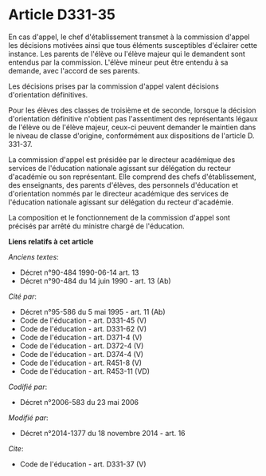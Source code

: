 # Article D331-35

En cas d'appel, le chef d'établissement transmet à la commission d'appel les décisions motivées ainsi que tous éléments
susceptibles d'éclairer cette instance. Les parents de l'élève ou l'élève majeur qui le demandent sont entendus par la
commission. L'élève mineur peut être entendu à sa demande, avec l'accord de ses parents. 

Les décisions prises par la commission d'appel valent décisions d'orientation définitives. 

Pour les élèves des classes de troisième et de seconde, lorsque la décision d'orientation définitive n'obtient pas
l'assentiment des représentants légaux de l'élève ou de l'élève majeur, ceux-ci peuvent demander le maintien dans le niveau
de classe d'origine, conformément aux dispositions de l'article D. 331-37. 

La commission d'appel est présidée par le directeur académique des services de l'éducation nationale agissant sur délégation
du recteur d'académie ou son représentant. Elle comprend des chefs d'établissement, des enseignants, des parents d'élèves,
des personnels d'éducation et d'orientation nommés par le directeur académique des services de l'éducation nationale agissant
sur délégation du recteur d'académie. 

La composition et le fonctionnement de la commission d'appel sont précisés par arrêté du ministre chargé de l'éducation.

**Liens relatifs à cet article**

_Anciens textes_:

  - Décret n°90-484 1990-06-14 art. 13
  - Décret n°90-484 du 14 juin 1990 - art. 13 (Ab)

_Cité par_:

  - Décret n°95-586 du 5 mai 1995 - art. 11 (Ab)
  - Code de l'éducation - art. D331-45 (V)
  - Code de l'éducation - art. D331-62 (V)
  - Code de l'éducation - art. D371-4 (V)
  - Code de l'éducation - art. D372-4 (V)
  - Code de l'éducation - art. D374-4 (V)
  - Code de l'éducation - art. R451-8 (V)
  - Code de l'éducation - art. R453-11 (VD)

_Codifié par_:

  - Décret n°2006-583 du 23 mai 2006

_Modifié par_:

  - Décret n°2014-1377 du 18 novembre 2014 - art. 16

_Cite_:

  - Code de l'éducation - art. D331-37 (V)
